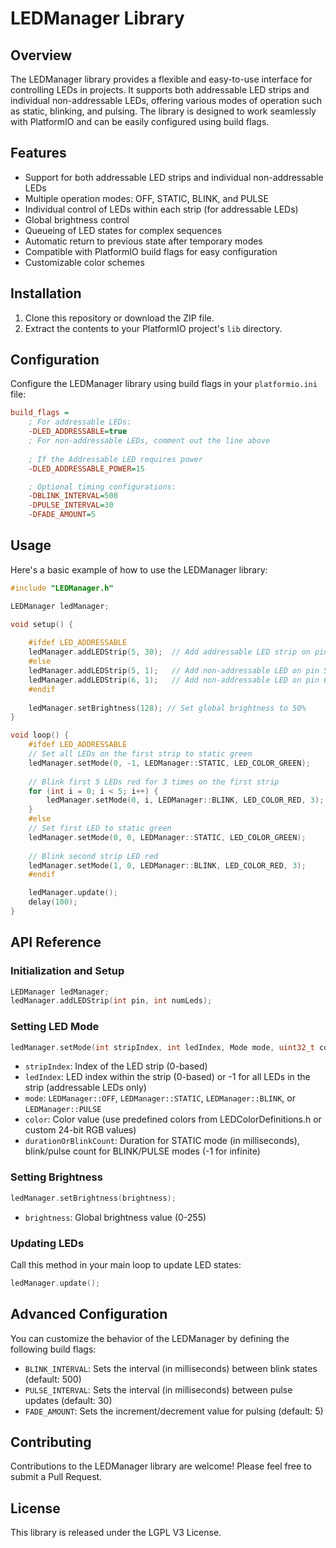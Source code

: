 # LEDManager Library

## Overview

The LEDManager library provides a flexible and easy-to-use interface for controlling LEDs in projects. It supports both addressable LED strips and individual non-addressable LEDs, offering various modes of operation such as static, blinking, and pulsing. The library is designed to work seamlessly with PlatformIO and can be easily configured using build flags.

## Features

- Support for both addressable LED strips and individual non-addressable LEDs
- Multiple operation modes: OFF, STATIC, BLINK, and PULSE
- Individual control of LEDs within each strip (for addressable LEDs)
- Global brightness control
- Queueing of LED states for complex sequences
- Automatic return to previous state after temporary modes
- Compatible with PlatformIO build flags for easy configuration
- Customizable color schemes

## Installation

1. Clone this repository or download the ZIP file.
2. Extract the contents to your PlatformIO project's `lib` directory.

## Configuration

Configure the LEDManager library using build flags in your `platformio.ini` file:

```ini
build_flags = 
    ; For addressable LEDs:
    -DLED_ADDRESSABLE=true
    ; For non-addressable LEDs, comment out the line above
    
    ; If the Addressable LED requires power
    -DLED_ADDRESSABLE_POWER=15

    ; Optional timing configurations:
    -DBLINK_INTERVAL=500
    -DPULSE_INTERVAL=30
    -DFADE_AMOUNT=5
```

## Usage

Here's a basic example of how to use the LEDManager library:

```cpp
#include "LEDManager.h"

LEDManager ledManager;

void setup() {
    
    #ifdef LED_ADDRESSABLE
    ledManager.addLEDStrip(5, 30);  // Add addressable LED strip on pin 5 with 30 LEDs
    #else
    ledManager.addLEDStrip(5, 1);   // Add non-addressable LED on pin 5
    ledManager.addLEDStrip(6, 1);   // Add non-addressable LED on pin 6
    #endif
    
    ledManager.setBrightness(128); // Set global brightness to 50%
}

void loop() {
    #ifdef LED_ADDRESSABLE
    // Set all LEDs on the first strip to static green
    ledManager.setMode(0, -1, LEDManager::STATIC, LED_COLOR_GREEN);
    
    // Blink first 5 LEDs red for 3 times on the first strip
    for (int i = 0; i < 5; i++) {
        ledManager.setMode(0, i, LEDManager::BLINK, LED_COLOR_RED, 3);
    }
    #else
    // Set first LED to static green
    ledManager.setMode(0, 0, LEDManager::STATIC, LED_COLOR_GREEN);
    
    // Blink second strip LED red
    ledManager.setMode(1, 0, LEDManager::BLINK, LED_COLOR_RED, 3);
    #endif

    ledManager.update();
    delay(100);
}
```

## API Reference

### Initialization and Setup

```cpp
LEDManager ledManager;
ledManager.addLEDStrip(int pin, int numLeds);
```

### Setting LED Mode

```cpp
ledManager.setMode(int stripIndex, int ledIndex, Mode mode, uint32_t color, int durationOrBlinkCount = -1);
```

- `stripIndex`: Index of the LED strip (0-based)
- `ledIndex`: LED index within the strip (0-based) or -1 for all LEDs in the strip (addressable LEDs only)
- `mode`: `LEDManager::OFF`, `LEDManager::STATIC`, `LEDManager::BLINK`, or `LEDManager::PULSE`
- `color`: Color value (use predefined colors from LEDColorDefinitions.h or custom 24-bit RGB values)
- `durationOrBlinkCount`: Duration for STATIC mode (in milliseconds), blink/pulse count for BLINK/PULSE modes (-1 for infinite)

### Setting Brightness

```cpp
ledManager.setBrightness(brightness);
```

- `brightness`: Global brightness value (0-255)

### Updating LEDs

Call this method in your main loop to update LED states:

```cpp
ledManager.update();
```
## Advanced Configuration

You can customize the behavior of the LEDManager by defining the following build flags:

- `BLINK_INTERVAL`: Sets the interval (in milliseconds) between blink states (default: 500)
- `PULSE_INTERVAL`: Sets the interval (in milliseconds) between pulse updates (default: 30)
- `FADE_AMOUNT`: Sets the increment/decrement value for pulsing (default: 5)

## Contributing

Contributions to the LEDManager library are welcome! Please feel free to submit a Pull Request.

## License

This library is released under the LGPL V3 License.
